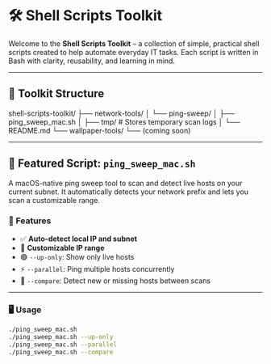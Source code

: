 # 🛠️ Shell Scripts Toolkit

Welcome to the **Shell Scripts Toolkit** – a collection of simple, practical shell scripts created to help automate everyday IT tasks. Each script is written in Bash with clarity, reusability, and learning in mind.

---

## 📂 Toolkit Structure


shell-scripts-toolkit/
├── network-tools/
│ └── ping-sweep/
│ ├── ping_sweep_mac.sh
│ ├── tmp/ # Stores temporary scan logs
│ └── README.md
└── wallpaper-tools/
└── (coming soon)


---

## 🚀 Featured Script: `ping_sweep_mac.sh`

A macOS-native ping sweep tool to scan and detect live hosts on your current subnet. It automatically detects your network prefix and lets you scan a customizable range.

### 🔧 Features

- ✅ **Auto-detect local IP and subnet**
- 🔢 **Customizable IP range**
- 🟢 `--up-only`: Show only live hosts
- ⚡ `--parallel`: Ping multiple hosts concurrently
- 🔄 `--compare`: Detect new or missing hosts between scans

---

### 🖥️ Usage

```bash
./ping_sweep_mac.sh
./ping_sweep_mac.sh --up-only
./ping_sweep_mac.sh --parallel
./ping_sweep_mac.sh --compare


